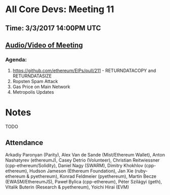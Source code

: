 # All Core Devs: Meeting 11
## Time: 3/3/2017 14:00PM UTC
## [Audio/Video of Meeting](https://youtu.be/EiXwg9vjGdY)

### Agenda:
1. https://github.com/ethereum/EIPs/pull/211 - RETURNDATACOPY and RETURNDATASIZE
2. Ropsten Spam Attack
3. Gas Price on Main Network
4. Metropolis Updates

# Notes

TODO

## Attendance

Arkadiy Paronyan (Parity), Alex Van de Sande (Mist/Ethereum Wallet), Anton Nashatyrev (ethereumJ), Casey Detrio (Volunteer), Christian Reitwiessner (cpp-ethereum/Solidity), Daniel Nagy (SWARM), Dimitry Khokhlov (cpp-ethereum), Hudson Jameson (Ethereum Foundation), Jan Xie (ruby-ethereum & pyethereum), Konrad Feldmeier (pyethereum), Martin Becze (EWASM/EthereumJS), Paweł Bylica (cpp-ethereum), Péter Szilágyi (geth), Vitalik Buterin (Research & pyethereum), Yoichi Hirai (EVM)
